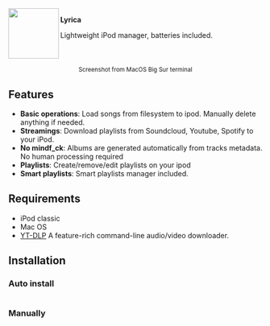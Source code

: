 <img align="left" width="100" height="100" src="https://w0n.zip/file/dRDDwa">

**Lyrica**

Lightweight iPod manager, batteries included.


# 
<div align="center">
    <img src=""/>
    <p>
        <small>Screenshot from MacOS Big Sur terminal</small>
    </p>
</div>

## Features

- **Basic operations**: Load songs from filesystem to ipod. Manually delete anything if needed.
- **Streamings**: Download playlists from Soundcloud, Youtube, Spotify to your iPod.
- **No mindf_ck**: Albums are generated automatically from tracks metadata. No human processing required
- **Playlists**: Create/remove/edit playlists on your ipod
- **Smart playlists**: Smart playlists manager included.

## Requirements

- iPod classic
- Mac OS
- [YT-DLP](https://github.com/yt-dlp/yt-dlp) A feature-rich command-line audio/video downloader.

## Installation

### Auto install

```bash

```

### Manually